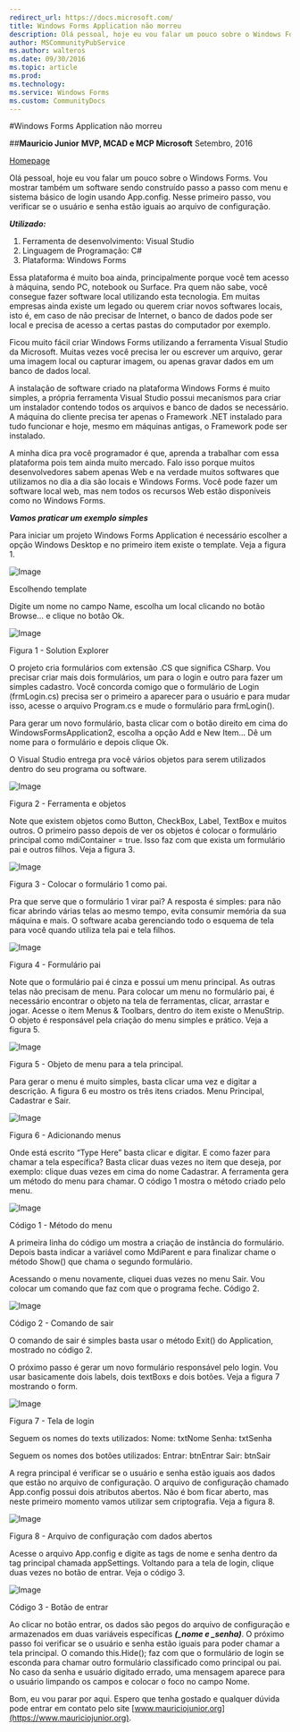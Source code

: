 ```yaml
---
redirect_url: https://docs.microsoft.com/
title: Windows Forms Application não morreu
description: Olá pessoal, hoje eu vou falar um pouco sobre o Windows Forms. Vou mostrar também um software sendo construído passo a passo com menu e sistema básico de login usando App.config. Nesse primeiro passo, vou verificar se o usuário e senha estão iguais ao arquivo de configuração.
author: MSCommunityPubService
ms.author: walteros
ms.date: 09/30/2016
ms.topic: article
ms.prod: 
ms.technology: 
ms.service: Windows Forms
ms.custom: CommunityDocs
---
```


#Windows Forms Application não morreu


##**Mauricio Junior**
**MVP, MCAD e MCP Microsoft**
Setembro, 2016

[Homepage](https://www.mauriciojunior.org)


Olá pessoal, hoje eu vou falar um pouco sobre o Windows Forms. Vou mostrar também um software sendo construído passo a passo com menu e sistema básico de login usando App.config. Nesse primeiro passo, vou verificar se o usuário e senha estão iguais ao arquivo de configuração.

***Utilizado:***

1. Ferramenta de desenvolvimento: Visual Studio
2. Linguagem de Programação: C#
3. Plataforma: Windows Forms


Essa plataforma é muito boa ainda, principalmente porque você tem acesso à máquina, sendo PC, notebook ou Surface. Pra quem não sabe, você consegue fazer software local utilizando esta tecnologia. Em muitas empresas ainda existe um legado ou querem criar novos softwares locais, isto é, em caso de não precisar de Internet, o banco de dados pode ser local e precisa de acesso a certas pastas do computador por exemplo.


Ficou muito fácil criar Windows Forms utilizando a ferramenta Visual Studio da Microsoft. Muitas vezes você precisa ler ou escrever um arquivo, gerar uma imagem local ou capturar imagem, ou apenas gravar dados em um banco de dados local.


A instalação de software criado na plataforma Windows Forms é muito simples, a própria ferramenta Visual Studio possui mecanismos para criar um instalador contendo todos os arquivos e banco de dados se necessário. A máquina do cliente precisa ter apenas o Framework .NET instalado para tudo funcionar e hoje, mesmo em máquinas antigas, o Framework pode ser instalado.


A minha dica pra você programador é que, aprenda a trabalhar com essa plataforma pois tem ainda muito mercado. Falo isso porque muitos desenvolvedores sabem apenas Web e na verdade muitos softwares que utilizamos no dia a dia são locais e Windows Forms. Você pode fazer um software local web, mas nem todos os recursos Web estão disponíveis como no Windows Forms.

***Vamos praticar um exemplo simples***

Para iniciar um projeto Windows Forms Application é necessário escolher a opção Windows Desktop e no primeiro item existe o template. Veja a figura 1.

![Image](img/tela-1.png)

Escolhendo template


Digite um nome no campo Name, escolha um local clicando no botão Browse… e clique no botão Ok.


![Image](img/tela-2.png)

Figura 1 - Solution Explorer

O projeto cria formulários com extensão .CS que significa CSharp. Vou precisar criar mais dois formulários, um para o login e outro para fazer um simples cadastro. Você concorda comigo que o formulário de Login (frmLogin.cs) precisa ser o primeiro a aparecer para o usuário e para mudar isso, acesse o arquivo Program.cs e mude o formulário para frmLogin().

Para gerar um novo formulário, basta clicar com o botão direito em cima do WindowsFormsApplication2, escolha a opção Add e New Item… Dê um nome para o formulário e depois clique Ok.

O Visual Studio entrega pra você vários objetos para serem utilizados dentro do seu programa ou software. 

![Image](img/tela-3i.png)

Figura 2 - Ferramenta e objetos

Note que existem objetos como Button, CheckBox, Label, TextBox e muitos outros. O primeiro passo depois de ver os objetos é colocar o formulário principal como mdiContainer = true. Isso faz com que exista um formulário pai e outros filhos. Veja a figura 3.


![Image](img/tela-3.png)

Figura 3 - Colocar o formulário 1 como pai.


Pra que serve que o formulário 1 virar pai? A resposta é simples: para não ficar abrindo várias telas ao mesmo tempo, evita consumir memória da sua máquina e mais. O software acaba gerenciando todo o esquema de tela para você quando utiliza tela pai e tela filhos. 

![Image](img/tela-4.png)

Figura 4 - Formulário pai


Note que o formulário pai é cinza e possui um menu principal. As outras telas não precisam de menu. Para colocar um menu no formulário pai, é necessário encontrar o objeto na tela de ferramentas, clicar, arrastar e jogar.
Acesse o item Menus & Toolbars, dentro do item existe o MenuStrip. O objeto é responsável pela criação do menu simples e prático. Veja a figura 5.

![Image](img/tela-5.png)

Figura 5 - Objeto de menu para a tela principal.

Para gerar o menu é muito simples, basta clicar uma vez e digitar a descrição. A figura 6 eu mostro os três itens criados. Menu Principal, Cadastrar e Sair.

![Image](img/tela-4.png)

Figura 6 - Adicionando menus

Onde está escrito “Type Here” basta clicar e digitar. E como fazer para chamar a tela específica? Basta clicar duas vezes no item que deseja, por exemplo: clique duas vezes em cima do nome Cadastrar. A ferramenta gera um método do menu para chamar. O código 1 mostra o método criado pelo menu.

![Image](img/codigo-1.png)

Código 1 - Método do menu

A primeira linha do código um mostra a criação de instância do formulário. Depois basta indicar a variável como MdiParent e para finalizar chame o método Show() que chama o segundo formulário.

Acessando o menu novamente, cliquei duas vezes no menu Sair. Vou colocar um comando que faz com que o programa feche. Código 2.

![Image](img/codigo-2.png)

Código 2 - Comando de sair
	
O comando de sair é simples basta usar o método Exit() do Application, mostrado no código 2.

O próximo passo é gerar um novo formulário responsável pelo login. Vou usar basicamente dois labels, dois textBoxs e dois botões. Veja a figura 7 mostrando o form.

![Image](img/tela-7.png)

Figura 7 - Tela de login

Seguem os nomes do texts utilizados:
Nome: txtNome
Senha: txtSenha

Seguem os nomes dos botões utilizados:
Entrar: btnEntrar
Sair: btnSair

A regra principal é verificar se o usuário e senha estão iguais aos dados que estão no arquivo de configuração. O arquivo de configuração chamado App.config possui dois atributos abertos. Não é bom ficar aberto, mas neste primeiro momento vamos utilizar sem criptografia. Veja a figura 8.

![Image](img/tela-8.png)

Figura 8 - Arquivo de configuração com dados abertos
	
Acesse o arquivo App.config e digite as tags de nome e senha dentro da tag principal chamada appSettings. Voltando para a tela de login, clique duas vezes no botão de entrar. Veja o código 3.

![Image](img/codigo-3.png)

Código 3 - Botão de entrar

Ao clicar no botão entrar, os dados são pegos do arquivo de configuração e armazenados em duas variáveis específicas ***(_nome e _senha)***. O próximo passo foi verificar se o usuário e senha estão iguais para poder chamar a tela principal. O comando this.Hide(); faz com que o formulário de login se esconda para chamar outro formulário classificado como principal ou pai. No caso da senha e usuário digitado errado, uma mensagem aparece para o usuário limpando os campos e colocar o foco no campo Nome.

Bom, eu vou parar por aqui. Espero que tenha gostado e qualquer dúvida pode entrar em contato pelo site [www.mauriciojunior.org](https://www.mauriciojunior.org).



